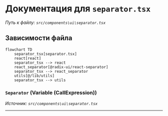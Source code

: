 # Документация для `separator.tsx`

*Путь к файлу: `src/components\ui\separator.tsx`*

## Зависимости файла

```mermaid
flowchart TD
    separator_tsx[separator.tsx]
    react[react]
    separator_tsx --> react
    react_separator[@radix-ui/react-separator]
    separator_tsx --> react_separator
    utils[@/lib/utils]
    separator_tsx --> utils
```

### `Separator` (Variable (CallExpression))

*Источник: `src/components\ui\separator.tsx`*

---
